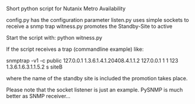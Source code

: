 Short python script for Nutanix Metro Availability

config.py has the configuration parameter
listen.py uses simple sockets to receive a snmp trap
witness.py promotes the Standby-Site to active

Start the script with: python witness.py

If the script receives a trap (commandline example) like:

snmptrap -v1 -c public 127.0.0.1 1.3.6.1.4.1.20408.4.1.1.2 127.0.0.1 1 1 123 1.3.6.1.6.3.1.1.5.2 s siteB

where the name of the standby site is included the promotion takes place.

Please note that the socket listener is just an example. PySNMP is much better as SNMP receiver...
